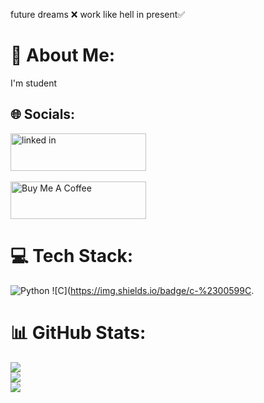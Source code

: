 future dreams ❌ work like hell in present✅
# 💫 About Me:
I'm student


## 🌐 Socials:
<a href="https://www.linkedin.com/in/tejas-s-a9539a36b/" target="_blank"><img src="https://imgs.search.brave.com/BMlfP-ahdYltIxJ19NCwbV_fQQU_mVmryAsNM0XzzCU/rs:fit:860:0:0:0/g:ce/aHR0cHM6Ly93d3cu/cG5nYWxsLmNvbS93/cC1jb250ZW50L3Vw/bG9hZHMvMTMvTGlu/a2VkaW4tTG9nby1Q/TkctUGhvdG8ucG5n" alt="linked in "  style="height: 60px !important;width: 217px !important;" ></a> </br></hr> 
</br> </hr>
<a href="https://www.buymeacoffee.com/tejasgowda934" target="_blank"><img src="https://cdn.buymeacoffee.com/buttons/v2/default-yellow.png" alt="Buy Me A Coffee" style="height: 60px !important;width: 217px !important;" ></a>
</br>
# 💻 Tech Stack:
![Python](https://img.shields.io/badge/python-3670A0?style=for-the-badge&logo=python&logoColor=yellow)
![C](https://img.shields.io/badge/c-%2300599C.
# 📊 GitHub Stats:
![](https://github-readme-stats.vercel.app/api?username=Tejas934677&theme=highcontrast&hide_border=false&include_all_commits=true&count_private=true)<br/>
![](https://github-readme-streak-stats.herokuapp.com/?user=Tejas934677&theme=highcontrast&hide_border=false)<br/>
![](https://github-readme-stats.vercel.app/api/top-langs/?username=Tejas934677&theme=highcontrast&hide_border=false&include_all_commits=true&count_private=true&layout=compact)

